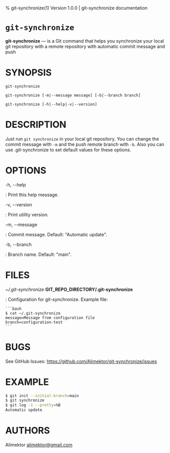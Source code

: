 % git-synchronize(1) Version 1.0.0 | git-synchronize documentation

`git-synchronize`
=================

**git-synchronize** — is a Git command that helps you synchronize your local git repository with a remote repository with automatic commit message and push

SYNOPSIS
========

`git-synchronize`

`git-synchronize [-m|--message message] [-b|--branch branch]`

`git-synchronize [-h|--help|-v|--version]`

DESCRIPTION
===========

Just run `git synchronize` in your local git repository. You can change the commit message with `-m` and the push remote branch with `-b`. Also you can use .git-synchronize to set default values for these options.

OPTIONS
=======

-h, --help

:   Print this help message.

-v, --version

:   Print utility version.

-m, --message

:   Commit message. Default: "Automatic update".

-b, --branch

:   Branch name. Default: "main".

FILES
=====

*~/.git-synchronize* <OR> **GIT_REPO_DIRECTORY/.git-synchronize**

:   Configuration for git-synchronize. Example file:

    ```bash
    $ cat ~/.git-synchronize
    message=Message from configuration file
    branch=configuration-test
    ```

BUGS
====

See GitHub Issues: <https://github.com/Alimektor/git-synchronize/issues>

EXAMPLE
=======

```bash
$ git init --initial-branch=main
$ git synchronize
$ git log -1 --pretty=%B
Automatic update
```

AUTHORS
=======

Alimektor <alimektor@gmail.com>
